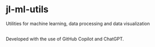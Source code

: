 # jl-ml-utils
Utilities for machine learning, data processing and data visualization
<br><br>

Developed with the use of GitHub Copilot and ChatGPT.
